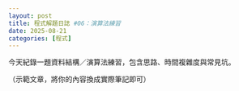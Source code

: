```yaml
---
layout: post
title: 程式解題日誌 #06：演算法練習
date: 2025-08-21
categories: [程式]
---
```


<p>今天紀錄一題資料結構／演算法練習，包含思路、時間複雜度與常見坑。</p>

<p class="muted">（示範文章，將你的內容換成實際筆記即可）</p>
